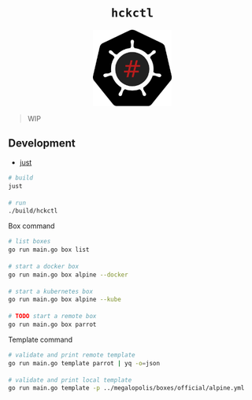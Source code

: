 <h1 align="center"><code>hckctl</code></h1>

<p align="center">
  <img width="160" src="docs/logo.svg" alt="logo">
</p>

<!--
The Cloud Native HaCKing Tool
-->

> WIP

## Development

* [just](https://github.com/casey/just)

```bash
# build
just

# run
./build/hckctl
```

Box command
```bash
# list boxes
go run main.go box list

# start a docker box
go run main.go box alpine --docker

# start a kubernetes box
go run main.go box alpine --kube

# TODO start a remote box
go run main.go box parrot
```

Template command
```bash
# validate and print remote template
go run main.go template parrot | yq -o=json

# validate and print local template
go run main.go template -p ../megalopolis/boxes/official/alpine.yml
```

